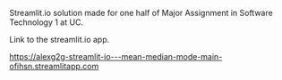 Streamlit.io solution made for one half of Major Assignment in Software Technology 1 at UC. 

Link to the streamlit.io app.

https://alexg2g-streamlit-io---mean-median-mode-main-ofihsn.streamlitapp.com
